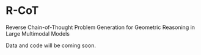 # R-CoT
Reverse Chain-of-Thought Problem Generation for Geometric Reasoning in Large Multimodal Models

Data and code will be coming soon.
